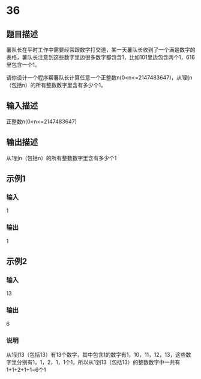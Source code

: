 # 36

## 题目描述

薯队长在平时工作中需要经常跟数字打交道，某一天薯队长收到了一个满是数字的表格，薯队长注意到这些数字里边很多数字都包含1，比如101里边包含两个1，616里包含一个1。

请你设计一个程序帮薯队长计算任意一个正整数n(0<n<=2147483647)，从1到n（包括n）的所有整数数字里含有多少个1。

## 输入描述

正整数n(0<n<=2147483647)

## 输出描述

从1到n（包括n）的所有整数数字里含有多少个1

## 示例1

### 输入

1

### 输出

1

## 示例2

### 输入

13

### 输出

6

### 说明

从1到13（包括13）有13个数字，其中包含1的数字有1，10，11，12，13，这些数字里分别有1，1，2，1，1个1，所以从1到13（包括13）的整数数字中一共有1+1+2+1+1=6个1
